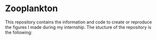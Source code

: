 # Zooplankton
This repository contains the information and code to create or reproduce the figures I made during my internship. 
The stucture of the repository is the following: 
